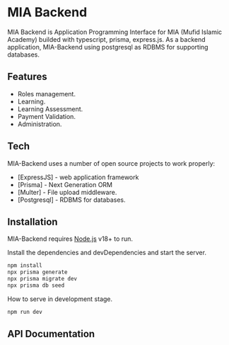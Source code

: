 # MIA Backend

MIA Backend is Application Programming Interface for MIA (Mufid Islamic Academy) builded with typescript, prisma, express.js. As a backend application, MIA-Backend using postgresql as RDBMS for supporting databases.

## Features

- Roles management.
- Learning.
- Learning Assessment.
- Payment Validation.
- Administration.

## Tech

MIA-Backend uses a number of open source projects to work properly:

- [ExpressJS] - web application framework
- [Prisma] - Next Generation ORM
- [Multer] - File upload middleware.
- [Postgresql] - RDBMS for databases.

## Installation

MIA-Backend requires [Node.js](https://nodejs.org/) v18+ to run.

Install the dependencies and devDependencies and start the server.

```sh
npm install
npx prisma generate
npx prisma migrate dev
npx prisma db seed
```

How to serve in development stage.
```sh
npm run dev
```

## API Documentation
